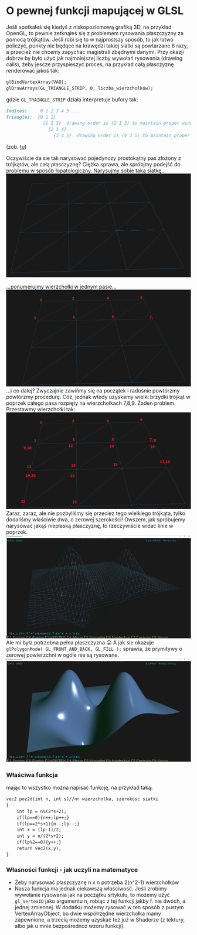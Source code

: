 # O pewnej funkcji mapującej w GLSL
Jeśli spotkałeś się kiedyś z niskopoziomową grafiką 3D, na przykład OpenGL, to pewnie zetknąłeś się z problemem rysowania płaszczyzny za pomocą trójkątów. Jeśli robi się to w najprostszy sposób, to jak łatwo policzyć, punkty nie będące na krawędzi takiej siatki są powtarzane 6 razy, a przecież nie chcemy zapychac magistrali zbędnymi danymi. Przy okazji dobrze by było użyć jak najmniejszej liczby wywołań rysowania (drawing calls), żeby jescze przyspieszyć proces, na przykład całą płasczyznę renderować jakoś tak:
```markdown
glBindVertexArray(VAO);
glDrawArrays(GL_TRIANGLE_STRIP, 0, liczba_wierzchołków);
```
gdzie `GL_TRAINGLE_STRIP` działa interpretuje bufory tak:
```markdown
Indices:     0 1 2 3 4 5 ...
Triangles:  {0 1 2}
              {1 2 3}  drawing order is (2 1 3) to maintain proper winding
                {2 3 4}
                  {3 4 5}  drawing order is (4 3 5) to maintain proper winding
```

(zob. [tu](https://www.khronos.org/opengl/wiki/Primitive))

Oczywiście da sie tak narysować pojedynczy prostokątny pas złożony z trójkątów, ale całą płasczyznę? Ciężka sprawa, ale spróbjmy podejść do problemu w sposób łopatologiczny. Narysujmy sobie taką siatkę...
![1](/1.png)

...ponumerujmy wierzchołki w jednym pasie...
![2](2.png)
...i co dalej? Zwyczajnie zawińmy się na początek i radośnie powtórzmy powtórzmy procedurę. Cóż, jednak wtedy uzyskamy wielki brzydki trójkąt w poprzek całego pasa rozpięty na wierzchołkach 7,8,9. Żaden problem. Przestawmy wierzchołki tak:
![3](siatka2.png)
Zaraz, zaraz, ale nie pozbyliśmy się przeciez tego wielkiego trójkąta, tylko dodaliśmy właściwie dwa, o zerowej szerokości!
Owszem, jak spróbujemy narysować jakąś niepłaską płasczyznę, to rzeczywiście widać linie w poprzek.
![wf](wireframe.png)
Ale mi była potrzebna pełna płaszczyzna :stuck_out_tongue: A jak sie okazuje `glPolygonMode( GL_FRONT_AND_BACK, GL_FILL );` sprawia, że prymitywy o zerowej powierzchni w ogóle nie są rysowane.
![pelne](full_res.png)

### Właściwa funkcja
mając to wszystko można napisać funkcję, na przykład taką:

```markdown
vec2 poz2d(int n, int s)//nr wierzcholka, szerokosc siatki
{
    int lp = n%(2*s+2);
    if(lp==0){n++;lp++;}
    if(lp==2*s+1){n--;lp--;}
    int x = (lp-1)/2;
    int y = n/(2*s+2);
    if(lp%2==0){y++;}
    return vec2(x,y);
}
```
### Własności funkcji - jak uczyli na matematyce
- Żeby narysować płaszczyznę n x n potrzeba 2(n^2-1) wierzchołków
- Nasza funkcja ma jednak ciekawszą właściwość. Jeśli zrobimy wywołanie rysowania jak na początku srtykułu, to możemy użyć `gl_VertexID` jako argumentu n, robiąc z tej funkcji jakby f. nie dwóch, a jednej zmiennej. W dodatku możemy rysować w ten sposób z pustym VertexArrayObject, bo dwie współrzędne wierzchołka mamy zapewnione, a trzecią możemy uzyskać też już w Shaderze (z tektury, albo jak u mnie bezpośrednoz wzoru funkcji).
